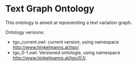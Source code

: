 # Text Graph Ontology

This ontology is aimed at representing a text variation graph.

Ontology versions:
- tgo_current.owl: current version, using namespace http://www.hinkelmanns.at/tgo/.
- tgo_0-1.owl: Versioned ontologie, using namespace http://www.hinkelmanns.at/tgo/0.1/.
